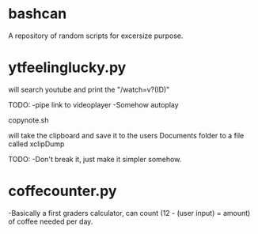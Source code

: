 # bashcan
A repository of random scripts for excersize purpose.

# ytfeelinglucky.py

will search youtube and print the "/watch=v?(ID)"

TODO: 
-pipe link to videoplayer
-Somehow autoplay


 copynote.sh 

will take the clipboard and save it to the users Documents folder to a file called xclipDump 

TODO:
-Don't break it, just make it simpler somehow.

# coffecounter.py 

-Basically a first graders calculator, can count (12 - (user input) = amount) of coffee needed per day.
